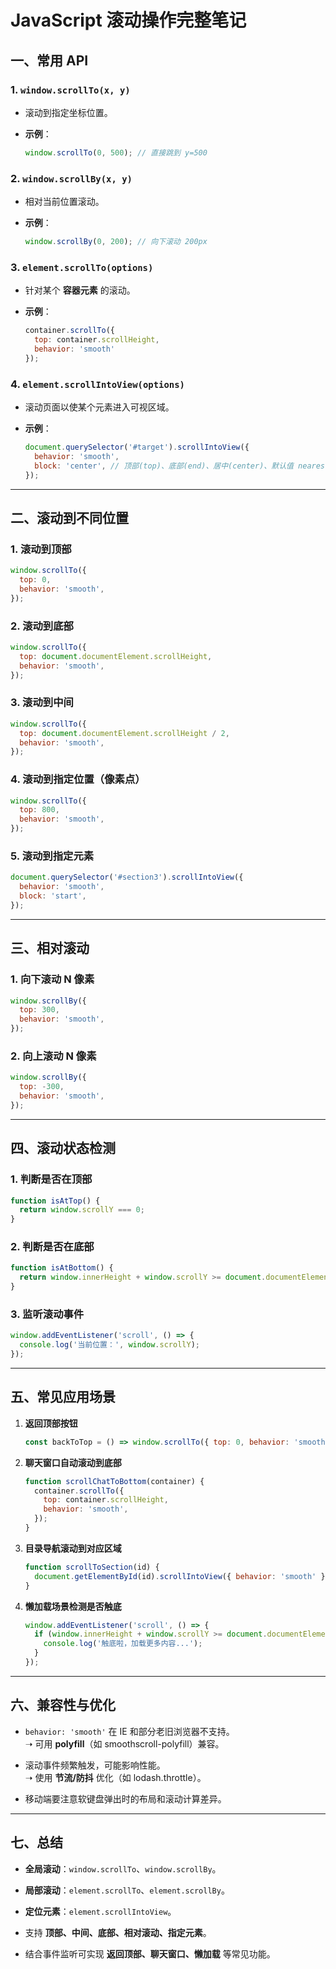 # JavaScript 滚动操作完整笔记

## 一、常用 API

### 1. `window.scrollTo(x, y)`

- 滚动到指定坐标位置。
    
- **示例**：
    
    ```js
    window.scrollTo(0, 500); // 直接跳到 y=500
    ```
    

### 2. `window.scrollBy(x, y)`

- 相对当前位置滚动。
    
- **示例**：
    
    ```js
    window.scrollBy(0, 200); // 向下滚动 200px
    ```
    

### 3. `element.scrollTo(options)`

- 针对某个 **容器元素** 的滚动。
    
- **示例**：
    
    ```js
    container.scrollTo({
      top: container.scrollHeight,
      behavior: 'smooth'
    });
    ```
    

### 4. `element.scrollIntoView(options)`

- 滚动页面以使某个元素进入可视区域。
    
- **示例**：
    
    ```js
    document.querySelector('#target').scrollIntoView({
      behavior: 'smooth',
      block: 'center', // 顶部(top)、底部(end)、居中(center)、默认值 nearest
    });
    ```
    

---

## 二、滚动到不同位置

### 1. 滚动到顶部

```js
window.scrollTo({
  top: 0,
  behavior: 'smooth',
});
```

### 2. 滚动到底部

```js
window.scrollTo({
  top: document.documentElement.scrollHeight,
  behavior: 'smooth',
});
```

### 3. 滚动到中间

```js
window.scrollTo({
  top: document.documentElement.scrollHeight / 2,
  behavior: 'smooth',
});
```

### 4. 滚动到指定位置（像素点）

```js
window.scrollTo({
  top: 800,
  behavior: 'smooth',
});
```

### 5. 滚动到指定元素

```js
document.querySelector('#section3').scrollIntoView({
  behavior: 'smooth',
  block: 'start',
});
```

---

## 三、相对滚动

### 1. 向下滚动 N 像素

```js
window.scrollBy({
  top: 300,
  behavior: 'smooth',
});
```

### 2. 向上滚动 N 像素

```js
window.scrollBy({
  top: -300,
  behavior: 'smooth',
});
```

---

## 四、滚动状态检测

### 1. 判断是否在顶部

```js
function isAtTop() {
  return window.scrollY === 0;
}
```

### 2. 判断是否在底部

```js
function isAtBottom() {
  return window.innerHeight + window.scrollY >= document.documentElement.scrollHeight;
}
```

### 3. 监听滚动事件

```js
window.addEventListener('scroll', () => {
  console.log('当前位置：', window.scrollY);
});
```

---

## 五、常见应用场景

1. **返回顶部按钮**
    
    ```js
    const backToTop = () => window.scrollTo({ top: 0, behavior: 'smooth' });
    ```
    
2. **聊天窗口自动滚动到底部**
    
    ```js
    function scrollChatToBottom(container) {
      container.scrollTo({
        top: container.scrollHeight,
        behavior: 'smooth',
      });
    }
    ```
    
3. **目录导航滚动到对应区域**
    
    ```js
    function scrollToSection(id) {
      document.getElementById(id).scrollIntoView({ behavior: 'smooth' });
    }
    ```
    
4. **懒加载场景检测是否触底**
    
    ```js
    window.addEventListener('scroll', () => {
      if (window.innerHeight + window.scrollY >= document.documentElement.scrollHeight) {
        console.log('触底啦，加载更多内容...');
      }
    });
    ```
    

---

## 六、兼容性与优化

- `behavior: 'smooth'` 在 IE 和部分老旧浏览器不支持。  
    ➝ 可用 **polyfill**（如 smoothscroll-polyfill）兼容。
    
- 滚动事件频繁触发，可能影响性能。  
    ➝ 使用 **节流/防抖** 优化（如 lodash.throttle）。
    
- 移动端要注意软键盘弹出时的布局和滚动计算差异。
    

---

## 七、总结

- **全局滚动**：`window.scrollTo`、`window.scrollBy`。
    
- **局部滚动**：`element.scrollTo`、`element.scrollBy`。
    
- **定位元素**：`element.scrollIntoView`。
    
- 支持 **顶部、中间、底部、相对滚动、指定元素**。
    
- 结合事件监听可实现 **返回顶部、聊天窗口、懒加载** 等常见功能。